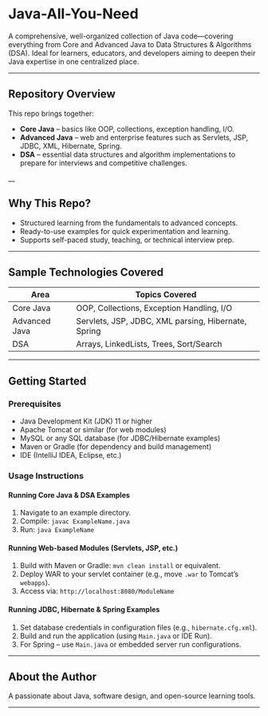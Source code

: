 # Java-All-You-Need

A comprehensive, well-organized collection of Java code—covering everything from Core and Advanced Java to Data Structures & Algorithms (DSA). Ideal for learners, educators, and developers aiming to deepen their Java expertise in one centralized place.

---

##  Repository Overview

This repo brings together:

- **Core Java** – basics like OOP, collections, exception handling, I/O.
- **Advanced Java** – web and enterprise features such as Servlets, JSP, JDBC, XML, Hibernate, Spring.
- **DSA** – essential data structures and algorithm implementations to prepare for interviews and competitive challenges.

__

##  Why This Repo?

- Structured learning from the fundamentals to advanced concepts.
- Ready-to-use examples for quick experimentation and learning.
- Supports self-paced study, teaching, or technical interview prep.

---
##  Sample Technologies Covered

| Area           | Topics Covered                                      |
|----------------|------------------------------------------------------|
| Core Java      | OOP, Collections, Exception Handling, I/O           |
| Advanced Java  | Servlets, JSP, JDBC, XML parsing, Hibernate, Spring |
| DSA            | Arrays, LinkedLists, Trees, Sort/Search     |
---

##  Getting Started

### Prerequisites
- Java Development Kit (JDK) 11 or higher
- Apache Tomcat or similar (for web modules)
- MySQL or any SQL database (for JDBC/Hibernate examples)
- Maven or Gradle (for dependency and build management)
- IDE (IntelliJ IDEA, Eclipse, etc.)

### Usage Instructions

#### Running Core Java & DSA Examples
1. Navigate to an example directory.
2. Compile: `javac ExampleName.java`
3. Run: `java ExampleName`

#### Running Web-based Modules (Servlets, JSP, etc.)
1. Build with Maven or Gradle: `mvn clean install` or equivalent.
2. Deploy WAR to your servlet container (e.g., move `.war` to Tomcat’s `webapps`).
3. Access via: `http://localhost:8080/ModuleName`

#### Running JDBC, Hibernate & Spring Examples
1. Set database credentials in configuration files (e.g., `hibernate.cfg.xml`).
2. Build and run the application (using `Main.java` or IDE Run).
3. For Spring – use `Main.java` or embedded server run configurations.

---
##  About the Author

A passionate about Java, software design, and open-source learning tools.

---
